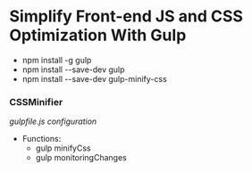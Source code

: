 # Simplify Front-end JS and CSS Optimization With Gulp

- npm install -g gulp
- npm install --save-dev gulp
- npm install --save-dev gulp-minify-css


### CSSMinifier

*gulpfile.js configuration*

- Functions:
  - gulp minifyCss
  - gulp monitoringChanges
